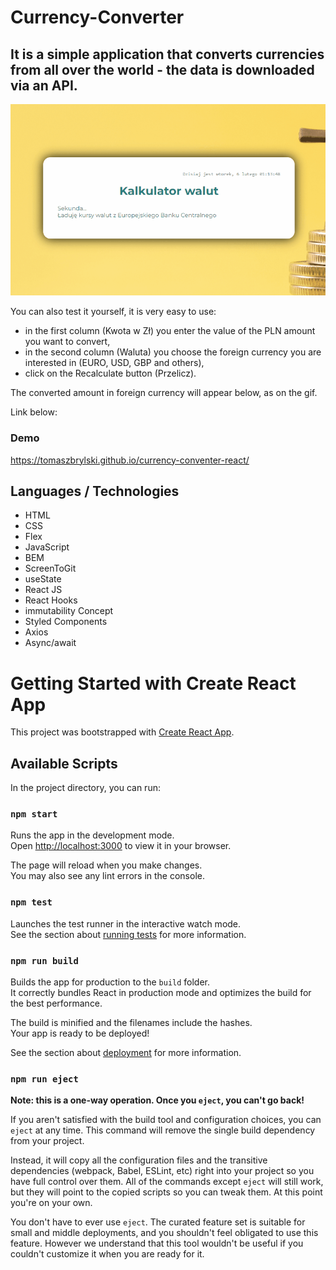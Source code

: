 # Currency-Converter

## It is a simple application that converts currencies from all over the world - the data is downloaded via an API.

![Conventer](converter.gif)

You can also test it yourself, it is very easy to use:
- in the first column (Kwota w Zł) you enter the value of the PLN amount you want to convert,
- in the second column (Waluta) you choose the foreign currency you are interested in (EURO, USD, GBP and others),
- click on the Recalculate button (Przelicz).

The converted amount in foreign currency will appear below, as on the gif.

Link below:

### Demo

https://tomaszbrylski.github.io/currency-conventer-react/

## Languages / Technologies
- HTML
- CSS
- Flex
- JavaScript
- BEM
- ScreenToGit
- useState
- React JS
- React Hooks
- immutability Concept
- Styled Components
- Axios
- Async/await

# Getting Started with Create React App

This project was bootstrapped with [Create React App](https://github.com/facebook/create-react-app).

## Available Scripts

In the project directory, you can run:

### `npm start`

Runs the app in the development mode.\
Open [http://localhost:3000](http://localhost:3000) to view it in your browser.

The page will reload when you make changes.\
You may also see any lint errors in the console.

### `npm test`

Launches the test runner in the interactive watch mode.\
See the section about [running tests](https://facebook.github.io/create-react-app/docs/running-tests) for more information.

### `npm run build`

Builds the app for production to the `build` folder.\
It correctly bundles React in production mode and optimizes the build for the best performance.

The build is minified and the filenames include the hashes.\
Your app is ready to be deployed!

See the section about [deployment](https://facebook.github.io/create-react-app/docs/deployment) for more information.

### `npm run eject`

**Note: this is a one-way operation. Once you `eject`, you can't go back!**

If you aren't satisfied with the build tool and configuration choices, you can `eject` at any time. This command will remove the single build dependency from your project.

Instead, it will copy all the configuration files and the transitive dependencies (webpack, Babel, ESLint, etc) right into your project so you have full control over them. All of the commands except `eject` will still work, but they will point to the copied scripts so you can tweak them. At this point you're on your own.

You don't have to ever use `eject`. The curated feature set is suitable for small and middle deployments, and you shouldn't feel obligated to use this feature. However we understand that this tool wouldn't be useful if you couldn't customize it when you are ready for it.
